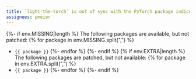 ```yaml
---
title: `light-the-torch` is out of sync with the PyTorch package indices
assignees: pmeier
---
```


{%- if env.MISSING|length %} The following packages are available, but not patched:
{% for package in env.MISSING.split(",") %}

- `{{ package }}` {%- endfor %} {%- endif %} {% if env.EXTRA|length %} The following
  packages are patched, but not available: {% for package in env.EXTRA.split(",") %}
- `{{ package }}` {%- endfor %} {%- endif %}
